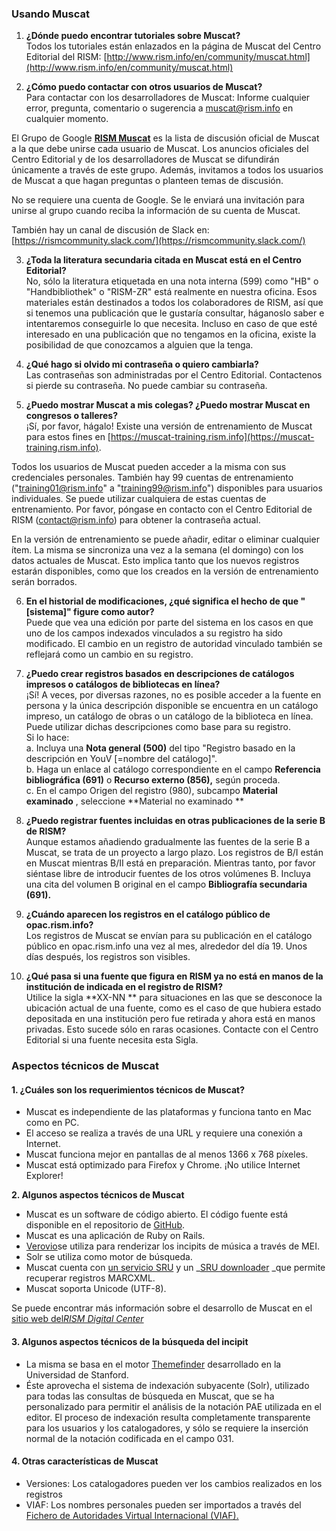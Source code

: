 ### Usando Muscat

1. **¿Dónde puedo encontrar tutoriales sobre Muscat?**  
Todos los tutoriales están enlazados en la página de Muscat del Centro Editorial del RISM: [http://www.rism.info/en/community/muscat.html](http://www.rism.info/en/community/muscat.html)  
  
2. **¿Cómo puedo contactar con otros usuarios de Muscat?**  
Para contactar con los desarrolladores de Muscat: Informe cualquier error, pregunta, comentario o sugerencia a muscat@rism.info en cualquier momento.   
  
El Grupo de Google [**RISM Muscat**](https://groups.google.com/forum/#!forum/rism-muscat) es la lista de discusión oficial de Muscat a la que debe unirse cada usuario de Muscat. Los anuncios oficiales del Centro Editorial y de los desarrolladores de Muscat se difundirán únicamente a través de este grupo. Además, invitamos a todos los usuarios de Muscat a que hagan preguntas o planteen temas de discusión.   
  
No se requiere una cuenta de Google. Se le enviará una invitación para unirse al grupo cuando reciba la información de su cuenta de Muscat.  
  
También hay un canal de discusión de Slack en: [https://rismcommunity.slack.com/](https://rismcommunity.slack.com/)  
  
3. **¿Toda la literatura secundaria citada en Muscat está en el Centro Editorial?**  
No, sólo la literatura etiquetada en una nota interna (599) como "HB" o "Handbibliothek" o "RISM-ZR"  está realmente en nuestra oficina. Esos materiales están destinados a todos los colaboradores de RISM, así que si tenemos una publicación que le gustaría consultar, háganoslo saber e intentaremos conseguirle lo que necesita. Incluso en caso de que esté interesado en una publicación que no tengamos en la oficina, existe la posibilidad de que conozcamos a alguien que la tenga.  
  
4. **¿Qué hago si olvido mi contraseña o quiero cambiarla?**  
Las contraseñas son administradas por el Centro Editorial. Contactenos si pierde su contraseña. No puede cambiar su contraseña.  
  
5. **¿Puedo mostrar Muscat a mis colegas? ¿Puedo mostrar Muscat en congresos o talleres?**  
¡Sí, por favor, hágalo! Existe una versión de entrenamiento de Muscat para estos fines en [https://muscat-training.rism.info](https://muscat-training.rism.info).   
  
Todos los usuarios de Muscat pueden acceder a la misma con sus credenciales personales. También hay 99 cuentas de entrenamiento ("training01@rism.info" a "training99@rism.info") disponibles para usuarios individuales. Se puede utilizar cualquiera de estas cuentas de entrenamiento. Por favor, póngase en contacto con el Centro Editorial de RISM (contact@rism.info) para obtener la contraseña actual.  
  
En la versión de entrenamiento se puede añadir, editar o eliminar cualquier ítem. La misma se sincroniza una vez a la semana (el domingo) con los datos actuales de Muscat. Esto implica tanto que los nuevos registros estarán disponibles, como que los creados en la versión de entrenamiento serán borrados.   
  
6. **En el historial de modificaciones, ¿qué significa el hecho de que "[sistema]" figure como autor?**  
Puede que vea una edición por parte del sistema en los casos en que uno de los campos indexados vinculados a su registro ha sido modificado. El cambio en un registro de autoridad vinculado también se reflejará como un cambio en su registro.  
  
7. **¿Puedo crear registros basados en descripciones de catálogos impresos o catálogos de bibliotecas en línea?**  
¡Sí! A veces, por diversas razones, no es posible acceder a la fuente en persona y la única descripción disponible se encuentra en un catálogo impreso, un catálogo de obras o un catálogo de la biblioteca en línea. Puede utilizar dichas descripciones como base para su registro.   
Si lo hace:  
a. Incluya una **Nota general (500)** del tipo "Registro basado en la descripción en YouV [=nombre del catálogo]".   
b. Haga un enlace al catálogo correspondiente en el campo **Referencia bibliográfica (691)** o **Recurso externo (856),** según proceda.  
c. En el campo Origen del registro (980), subcampo **Material examinado** , seleccione **Material no examinado **  
  
8. **¿Puedo registrar fuentes incluidas en otras publicaciones de la serie B de RISM?**  
Aunque estamos añadiendo gradualmente las fuentes de la serie B a Muscat, se trata de un proyecto a largo plazo. Los registros de B/I están en Muscat mientras B/II está en preparación. Mientras tanto, por favor siéntase libre de introducir fuentes de los otros volúmenes B. Incluya una cita del volumen B original en el campo **Bibliografía secundaria (691).**  
  
9. **¿Cuándo aparecen los registros en el catálogo público de opac.rism.info?**  
Los registros de Muscat se envían para su publicación en el catálogo público en opac.rism.info una vez al mes, alrededor del día 19. Unos días después, los registros son visibles.  
  
10. **¿Qué pasa si una fuente que figura en RISM ya no está en manos de la institución de indicada en el registro de RISM?**  
Utilice la sigla  **XX-NN ** para situaciones en las que se desconoce la ubicación actual de una fuente, como es el caso de que hubiera estado depositada en una institución pero fue retirada y ahora está en manos privadas. Esto sucede sólo en raras ocasiones. Contacte con el Centro Editorial si una fuente necesita esta Sigla.  
  

### Aspectos técnicos de Muscat

#### 1. ¿Cuáles son los requerimientos técnicos de Muscat?

- Muscat es independiente de las plataformas y funciona tanto en Mac como en PC.
- El acceso se realiza a través de una URL y requiere una conexión a Internet.
- Muscat funciona mejor en pantallas de al menos 1366 x 768 píxeles.
- Muscat está optimizado para Firefox y Chrome. ¡No utilice Internet Explorer! 

**2. Algunos aspectos técnicos de Muscat**  

- Muscat es un software de código abierto. El código fuente está disponible en el repositorio de [GitHub](https://github.com/rism-ch/muscat).
- Muscat es una aplicación de Ruby on Rails.
- [Verovio](http://www.verovio.org/pae-examples.xhtml)se utiliza para renderizar los incipits de música a través de MEI. 
- Solr se utiliza como motor de búsqueda.
- Muscat cuenta con [un servicio SRU](https://github.com/rism-ch/muscat/wiki/SRU) y un _[SRU downloader](https://github.com/rism-international/sru-downloader) _que permite recuperar registros MARCXML.
- Muscat soporta Unicode (UTF-8).

Se puede encontrar más información sobre el desarrollo de Muscat en el [sitio web del](https://rism.digital/tools/muscat.html)_[RISM Digital Center](https://rism.digital/tools/muscat.html)_

#### 3. Algunos aspectos técnicos de la búsqueda del incipit

- La misma se basa en el motor [Themefinder](http://www.themefinder.org/) desarrollado en la Universidad de Stanford. 
- Éste aprovecha el sistema de indexación subyacente (Solr), utilizado para todas las consultas de búsqueda en Muscat, que se ha personalizado para permitir el análisis de la notación PAE utilizada en el editor. El proceso de indexación resulta completamente transparente para los usuarios y los catalogadores, y sólo se requiere la inserción normal de la notación codificada en el campo 031.

#### 4. Otras características de Muscat

- Versiones: Los catalogadores pueden ver los cambios realizados en los registros
- VIAF: Los nombres personales pueden ser importados a través del [Fichero de Autoridades Virtual Internacional (VIAF).](https://viaf.org/)